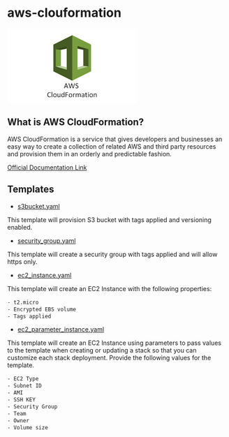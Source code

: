 # aws-clouformation

![Alt text](images/logo.png?raw=true "Title")


## What is AWS CloudFormation?

AWS CloudFormation is a service that gives developers and businesses an easy way to create a collection of related AWS and third party resources and provision them in an orderly and predictable fashion.


[Official Documentation Link](https://aws.amazon.com/cloudformation/#:~:text=AWS%20Cloud%E2%80%8BFormation&text=AWS%20CloudFormation%20allows%20you%20to,AWS%20and%20third%20party%20resources)

## Templates

* [s3bucket.yaml](s3bucket.yaml)

This template will provision S3 bucket with tags applied and versioning enabled.

* [security_group.yaml](security_group.yaml)

This template will create a security group with tags applied and will allow https only.

* [ec2_instance.yaml](ec2_instance.yaml)

This template will create an EC2 Instance with the following properties:  

    - t2.micro
    - Encrypted EBS volume
    - Tags applied

* [ec2_parameter_instance.yaml](ec2_parametrized_instance.yaml)

This template will create an EC2 Instance using parameters to pass values to the template when creating or updating a stack so that you can customize each stack deployment. Provide the following values for the template.

    - EC2 Type   
    - Subnet ID
    - AMI
    - SSH KEY
    - Security Group
    - Team 
    - Owner
    - Volume size

